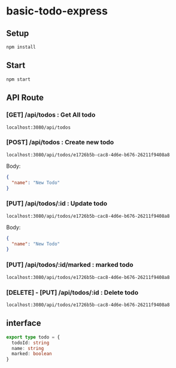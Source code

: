 # basic-todo-express

## Setup
```
npm install
```

## Start
```
npm start
```

## API Route
### [GET] /api/todos : Get All todo
```
localhost:3080/api/todos
```
### [POST] /api/todos : Create new todo
```
localhost:3080/api/todos/e1726b5b-cac8-4d6e-b676-26211f9408a8
```
Body:
```json
{
  "name": "New Todo"
}
```
### [PUT] /api/todos/:id : Update todo
```
localhost:3080/api/todos/e1726b5b-cac8-4d6e-b676-26211f9408a8
```
Body:
```json
{
  "name": "New Todo"
}
```
### [PUT] /api/todos/:id/marked : marked todo 
```
localhost:3080/api/todos/e1726b5b-cac8-4d6e-b676-26211f9408a8
```
### [DELETE] - [PUT] /api/todos/:id : Delete todo 
```
localhost:3080/api/todos/e1726b5b-cac8-4d6e-b676-26211f9408a8
```
## interface 

```typescript
export type todo = {
  todoId: string
  name: string
  marked: boolean
}
```